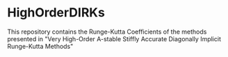 # HighOrderDIRKs
This repository contains the Runge-Kutta Coefficients of the methods presented in "Very High-Order A-stable Stiffly Accurate Diagonally Implicit Runge-Kutta Methods"

